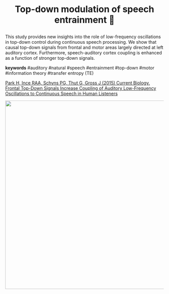 # <p align="center">Top-down modulation of speech entrainment 🤗</p>

This study provides new insights into the role of low-frequency oscillations in top-down control during continuous speech processing.  We show that causal top-down signals from frontal and motor areas largely directed at left auditory cortex. Furthermore, speech-auditory cortex coupling is enhanced as a function of stronger top-down signals.

**keywords**
#auditory #natural #speech #entrainment #top-down #motor #information theory #transfer entropy (TE)

[Park H, Ince RAA, Schyns PG, Thut G, Gross J (2015) Current Biology. Frontal Top-Down Signals Increase Coupling of Auditory Low-Frequency Oscillations to Continuous Speech in Human Listeners](https://doi.org/10.1016/j.cub.2015.04.049)

<p align="center">
<img src="https://ars.els-cdn.com/content/image/1-s2.0-S096098221500500X-gr1_lrg.jpg" width="600">
</p>
